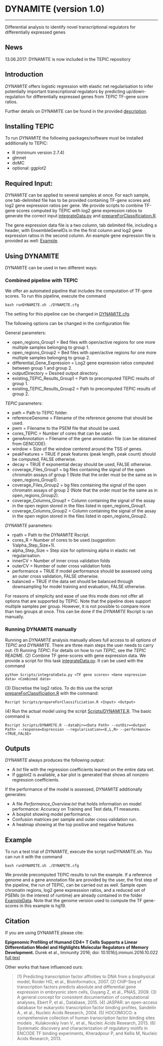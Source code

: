 # DYNAMITE (version 1.0)
-------
Differential analysis to identify novel transcriptional regulators for differentially expressed genes

## News
13.06.2017: DYNAMITE is now included in the TEPIC repository

## Introduction
*DYNAMITE* offers logistic regression with elastic net regularisation to infer
potentially important transcriptional regulators by predicting up/down-regulation for differentially expressed genes from *TEPIC* TF-gene score ratios. 

Further details on DYNAMITE can be found in the provided [description](/docs/Description.pdf).

## Installing TEPIC
To run *DYNAMITE* the following packages/software must be installed additionally to TEPIC:
* R (minimum version 2.7.4)
* glmnet
* doMC
* optional: ggplot2

## Required Input:
*DYNAMITE* can be applied to several samples at once. For each sample, one tab-delimited file has to be provided
containing TF-gene scores and log2 gene expression ratios per gene. We provide  scripts to combine TF-gene scores computed
by TEPIC with log2 gene expression ratios to generate the correct input [integrateData.py](Scripts/integrateData.py) and [prepareForClassificiation.R](Scripts/prepareForClassificiation.R).

The gene expression data file is a two column, tab delimited file, including a header, with EnsembleGeneIDs in the the first column and
log2 gene expression ratios in the second column. An example gene expression file is provided as well: 
[Example](ExampleData/TN_vs_TEM0_000001.txt).

## Using DYNAMITE
DYNAMITE can be used in two different ways:

### Combined pipeline with TEPIC
We offer an automated pipeline that includes the computation of TF-gene scores. To run this pipeline, execute the command

    bash runDYNAMITE.sh ./DYNAMITE.cfg

The setting for this pipeline can be changed in [DYNAMITE.cfg](DYNAMITE.cfg).

The following options can be changed in the configuration file:

General parameters:
* open_regions_Group1 = Bed files with open/active regions for one more multiple samples belonging to group 1.
* open_regions_Group2 = Bed files with open/active regions for one more multiple samples belonging to group 2.
* differential_Gene_Expression = Log2 gene expression ratios computed between group 1 and group 2.
* outputDirectory = Desired output directory.
* existing_TEPIC_Results_Group1 = Path to precomputed TEPIC results of group 1.
* existing_TEPIC_Results_Group2 = Path to precomputed TEPIC results of group 2.

*TEPIC* parameters:
* path = Path to TEPIC folder.
* referenceGenome = Filename of the reference genome that should be used.
* pwm = Filename to the PSEM file that should be used.
* cores_TEPIC = Number of cores that can be used.
* geneAnnotation = Filename of the gene annotation file (can be obtained from GENCODE).
* window = Size of the window centered around the TSS of genes.
* peakFeatures = TRUE if peak features (peak length, peak count) should be computed, FALSE otherwise.
* decay = TRUE if exponential decay should be used, FALSE otherwise.
* coverage_Files_Group1 = bg files containing the signal of the open chromatin assays of group 1 (Note that the order must be the same as in open_regions_Group1).
* coverage_Files_Group2 = bg files containing the signal of the open chromatin assays of group 2 (Note that the order must be the same as in open_regions_Group2).
* coverage_Columns_Group1 = Column containing the signal of the assay in the open region stored in the files listed in open_regions_Group1.
* coverage_Columns_Group2 = Column containing the signal of the assay in the open region stored in the files listed in open_regions_Group2.

*DYNAMITE* parameters:
* rpath = Path to the *DYNAMITE* Rscript.
* cores_R = Number of cores to be used (suggestion: 1/alpha_Step_Size+1).
* alpha_Step_Size = Step size for optimising alpha in elastic net regularisation.
* innerCV = Number of inner cross validation folds
* outerCV = Number of outer cross validation folds
* performance = TRUE if model performance should be assessed using an outer cross validation, FALSE otherwise.
* balanced = TRUE if the data set should be balanced through downsampling for model training and evaluation, FALSE otherwise. 

For reasons of simplicity and ease of use this mode does not offer all options that are supported by TEPIC.
Note that the pipeline does support multiple samples per group. However, it is not possible to compare more than two groups at once. 
This can be done if the *DYNAMITE* Rscript is ran manually. 

### Running DYNAMITE manually
Running an *DYNAMITE* analysis manually allows full access to all options of *TEPIC* and *DYNAMITE*. 
There are three main steps the user needs to carry out:
(1) Running *TEPIC*: For details on how to run *TEPIC*, see the *TEPIC* README.
(2) Combine TF gene-scores with gene expression data. We provide a script for this task [integrateData.py](Scripts/integrateData.py).
It can be used with the command

	python Scripts/integrateData.py <TF gene scores> <Gene expression data> <Combined data>

(3) Discretise the log2 ratios. To do this use the script [prepareForClassificiation.R](Scripts/prepareForClassificiation.R) with the command:

	Rscript Scripts/prepareForClassificiation.R <Input> <Output>
	
(4) Run the actual model using the script [Scripts/DYNAMITE.R](Scripts/DYNAMITE.R). The basic command is

	Rscript Scripts/DYNAMITE.R --dataDir=<Data Path> --outDir=<Output Path> --response=Expression --regularisation=<E,L,R> --performance=<TRUE,FALSE>

## Outputs
*DYNAMITE* always produces the following output:
* A *txt* file with the regression coefficients learned on the entire data set.
* If ggplot2 is available, a bar plot is generated that shows all nonzero regression coefficients.

If the performance of the model is assessed, *DYNAMITE* additionally generates:
* A file *Performance_Overview.txt* that holds information on model performance: Accuracy on Training and Test data, F1 measures.
* A boxplot showing model performance.
* Confusion matrices per sample and outer cross validation run. 
* A heatmap showing at the top positive and negative features

## Example
To run a test trial of *DYNAMITE*, execute the script runDYNAMITE.sh. You can run it with the command

	bash runDYNAMITE.sh ./DYNAMITE.cfg

We provide precomputed TEPIC results to run the example. If a reference genome and a gene annotation file are provided by the user,
the first step of the pipeline, the run of TEPIC, can be carried out as well. Sample open chromatin regions, log2 gene expresssion ratios, and a reduced set of PSEMs (in the interest of runtime)
are already contained in the folder [ExampleData](ExampleData). Note that the genome version used to compute the TF gene-scores in this example is hg19. 

## Citation
If you are using DYNAMITE please cite:

**Epigenomic Profiling of Humand CD4+ T Cells Supports a Linear Differentiation Model and Highlights Molecular Regulators of Memory Development.**
Durek et al., Immunity 2016; doi: 10.1016/j.immuni.2016.10.022 [full text](http://www.sciencedirect.com/science/article/pii/S1074761316304332?via%3Dihub) 

Other works that have influenced ours:
> (1) Predicting transcription factor affinities to DNA from a biophysical model, Roider HG, et al., Bioinformatics, 2007.
> (2) ChIP-Seq of transcription factors predicts absolute and differential gene expression in embryonic stem cells, Ouyang Z, et al.,  PNAS, 2009.
> (3) A general concept for consistent documentation of computational analyses, Ebert P, et al.,  Database, 2015.
> (4) JASPAR: an open-access database for eukaryotic transcription factor binding profiles, Sandelin A., et al., Nucleic Acids Research, 2004.
> (5) HOCOMOCO: a comprehensive collection of human transcription factor binding sites models , Kulakovskiy Ivan V., et al., Nucleic Acids Research, 2013.
> (6) Systematic discovery and characterization of regulatory motifs in ENCODE TF binding experiments, Kheradpour P, and Kellis M, Nucleic Acids Research, 2013.
